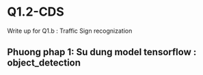# Q1.2-CDS
Write up for Q1.b : Traffic Sign recognization

## Phuong phap 1: Su dung model tensorflow : object_detection 


